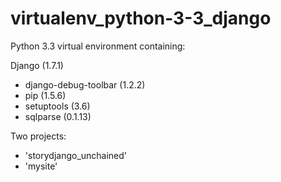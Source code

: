 virtualenv_python-3-3_django
============================

Python 3.3 virtual environment containing:

Django (1.7.1)
- django-debug-toolbar (1.2.2)
- pip (1.5.6)
- setuptools (3.6)
- sqlparse (0.1.13)

Two projects:
- 'storydjango_unchained'
- 'mysite'
